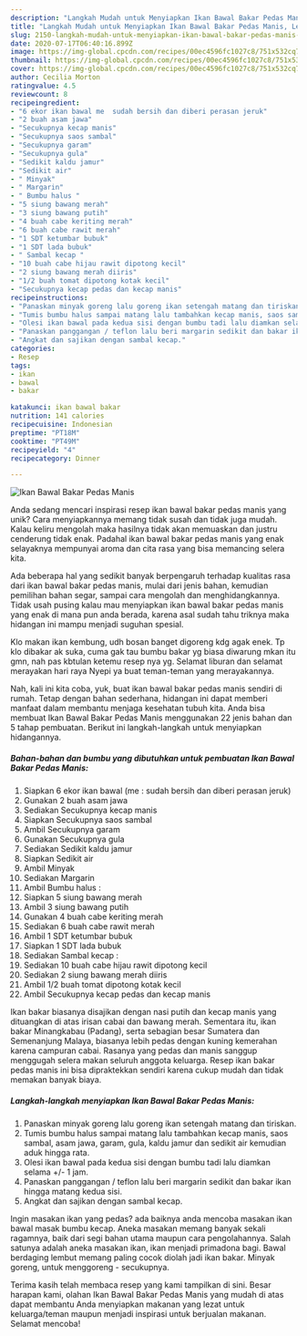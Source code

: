 ```yaml
---
description: "Langkah Mudah untuk Menyiapkan Ikan Bawal Bakar Pedas Manis, Lezat"
title: "Langkah Mudah untuk Menyiapkan Ikan Bawal Bakar Pedas Manis, Lezat"
slug: 2150-langkah-mudah-untuk-menyiapkan-ikan-bawal-bakar-pedas-manis-lezat
date: 2020-07-17T06:40:16.899Z
image: https://img-global.cpcdn.com/recipes/00ec4596fc1027c8/751x532cq70/ikan-bawal-bakar-pedas-manis-foto-resep-utama.jpg
thumbnail: https://img-global.cpcdn.com/recipes/00ec4596fc1027c8/751x532cq70/ikan-bawal-bakar-pedas-manis-foto-resep-utama.jpg
cover: https://img-global.cpcdn.com/recipes/00ec4596fc1027c8/751x532cq70/ikan-bawal-bakar-pedas-manis-foto-resep-utama.jpg
author: Cecilia Morton
ratingvalue: 4.5
reviewcount: 8
recipeingredient:
- "6 ekor ikan bawal me  sudah bersih dan diberi perasan jeruk"
- "2 buah asam jawa"
- "Secukupnya kecap manis"
- "Secukupnya saos sambal"
- "Secukupnya garam"
- "Secukupnya gula"
- "Sedikit kaldu jamur"
- "Sedikit air"
- " Minyak"
- " Margarin"
- " Bumbu halus "
- "5 siung bawang merah"
- "3 siung bawang putih"
- "4 buah cabe keriting merah"
- "6 buah cabe rawit merah"
- "1 SDT ketumbar bubuk"
- "1 SDT lada bubuk"
- " Sambal kecap "
- "10 buah cabe hijau rawit dipotong kecil"
- "2 siung bawang merah diiris"
- "1/2 buah tomat dipotong kotak kecil"
- "Secukupnya kecap pedas dan kecap manis"
recipeinstructions:
- "Panaskan minyak goreng lalu goreng ikan setengah matang dan tiriskan."
- "Tumis bumbu halus sampai matang lalu tambahkan kecap manis, saos sambal, asam jawa, garam, gula, kaldu jamur dan sedikit air kemudian aduk hingga rata."
- "Olesi ikan bawal pada kedua sisi dengan bumbu tadi lalu diamkan selama +/- 1 jam."
- "Panaskan panggangan / teflon lalu beri margarin sedikit dan bakar ikan hingga matang kedua sisi."
- "Angkat dan sajikan dengan sambal kecap."
categories:
- Resep
tags:
- ikan
- bawal
- bakar

katakunci: ikan bawal bakar 
nutrition: 141 calories
recipecuisine: Indonesian
preptime: "PT18M"
cooktime: "PT49M"
recipeyield: "4"
recipecategory: Dinner

---
```



![Ikan Bawal Bakar Pedas Manis](https://img-global.cpcdn.com/recipes/00ec4596fc1027c8/751x532cq70/ikan-bawal-bakar-pedas-manis-foto-resep-utama.jpg)

Anda sedang mencari inspirasi resep ikan bawal bakar pedas manis yang unik? Cara menyiapkannya memang tidak susah dan tidak juga mudah. Kalau keliru mengolah maka hasilnya tidak akan memuaskan dan justru cenderung tidak enak. Padahal ikan bawal bakar pedas manis yang enak selayaknya mempunyai aroma dan cita rasa yang bisa memancing selera kita.

Ada beberapa hal yang sedikit banyak berpengaruh terhadap kualitas rasa dari ikan bawal bakar pedas manis, mulai dari jenis bahan, kemudian pemilihan bahan segar, sampai cara mengolah dan menghidangkannya. Tidak usah pusing kalau mau menyiapkan ikan bawal bakar pedas manis yang enak di mana pun anda berada, karena asal sudah tahu triknya maka hidangan ini mampu menjadi suguhan spesial.

Klo makan ikan kembung, udh bosan banget digoreng kdg agak enek. Tp klo dibakar ak suka, cuma gak tau bumbu bakar yg biasa diwarung mkan itu gmn, nah pas kbtulan ketemu resep nya yg. Selamat liburan dan selamat merayakan hari raya Nyepi ya buat teman-teman yang merayakannya.


Nah, kali ini kita coba, yuk, buat ikan bawal bakar pedas manis sendiri di rumah. Tetap dengan bahan sederhana, hidangan ini dapat memberi manfaat dalam membantu menjaga kesehatan tubuh kita. Anda bisa membuat Ikan Bawal Bakar Pedas Manis menggunakan 22 jenis bahan dan 5 tahap pembuatan. Berikut ini langkah-langkah untuk menyiapkan hidangannya.

<!--inarticleads1-->

##### Bahan-bahan dan bumbu yang dibutuhkan untuk pembuatan Ikan Bawal Bakar Pedas Manis:

1. Siapkan 6 ekor ikan bawal (me : sudah bersih dan diberi perasan jeruk)
1. Gunakan 2 buah asam jawa
1. Sediakan Secukupnya kecap manis
1. Siapkan Secukupnya saos sambal
1. Ambil Secukupnya garam
1. Gunakan Secukupnya gula
1. Sediakan Sedikit kaldu jamur
1. Siapkan Sedikit air
1. Ambil  Minyak
1. Sediakan  Margarin
1. Ambil  Bumbu halus :
1. Siapkan 5 siung bawang merah
1. Ambil 3 siung bawang putih
1. Gunakan 4 buah cabe keriting merah
1. Sediakan 6 buah cabe rawit merah
1. Ambil 1 SDT ketumbar bubuk
1. Siapkan 1 SDT lada bubuk
1. Sediakan  Sambal kecap :
1. Sediakan 10 buah cabe hijau rawit dipotong kecil
1. Sediakan 2 siung bawang merah diiris
1. Ambil 1/2 buah tomat dipotong kotak kecil
1. Ambil Secukupnya kecap pedas dan kecap manis


Ikan bakar biasanya disajikan dengan nasi putih dan kecap manis yang dituangkan di atas irisan cabai dan bawang merah. Sementara itu, ikan bakar Minangkabau (Padang), serta sebagian besar Sumatera dan Semenanjung Malaya, biasanya lebih pedas dengan kuning kemerahan karena campuran cabai. Rasanya yang pedas dan manis sanggup menggugah selera makan seluruh anggota keluarga. Resep ikan bakar pedas manis ini bisa dipraktekkan sendiri karena cukup mudah dan tidak memakan banyak biaya. 

<!--inarticleads2-->

##### Langkah-langkah menyiapkan Ikan Bawal Bakar Pedas Manis:

1. Panaskan minyak goreng lalu goreng ikan setengah matang dan tiriskan.
1. Tumis bumbu halus sampai matang lalu tambahkan kecap manis, saos sambal, asam jawa, garam, gula, kaldu jamur dan sedikit air kemudian aduk hingga rata.
1. Olesi ikan bawal pada kedua sisi dengan bumbu tadi lalu diamkan selama +/- 1 jam.
1. Panaskan panggangan / teflon lalu beri margarin sedikit dan bakar ikan hingga matang kedua sisi.
1. Angkat dan sajikan dengan sambal kecap.


Ingin masakan ikan yang pedas? ada baiknya anda mencoba masakan ikan bawal masak bumbu kecap. Aneka masakan memang banyak sekali ragamnya, baik dari segi bahan utama maupun cara pengolahannya. Salah satunya adalah aneka masakan ikan, ikan menjadi primadona bagi. Bawal berdaging lembut memang paling cocok diolah jadi ikan bakar. Minyak goreng, untuk menggoreng - secukupnya. 

Terima kasih telah membaca resep yang kami tampilkan di sini. Besar harapan kami, olahan Ikan Bawal Bakar Pedas Manis yang mudah di atas dapat membantu Anda menyiapkan makanan yang lezat untuk keluarga/teman maupun menjadi inspirasi untuk berjualan makanan. Selamat mencoba!
